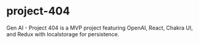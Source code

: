 # project-404
Gen AI - Project 404 is a MVP project featuring OpenAI, React, Chakra UI, and Redux with localstorage for persistence. 
